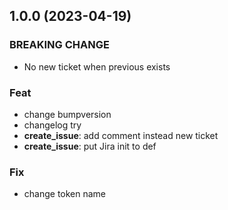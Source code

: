 ## 1.0.0 (2023-04-19)

### BREAKING CHANGE

- No new ticket when previous exists

### Feat

- change bumpversion
- changelog try
- **create_issue**: add comment instead new ticket
- **create_issue**: put Jira init to def

### Fix

- change token name
